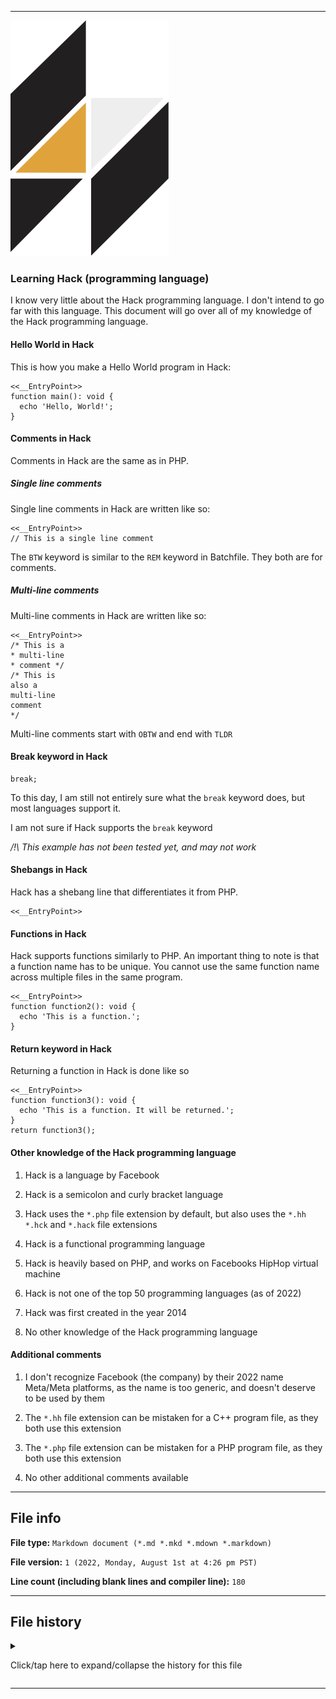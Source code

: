 
***

![/Hack_(programming_language)_logo.svg](/Hack_(programming_language)_logo.svg)

### Learning Hack (programming language)

I know very little about the Hack programming language. I don't intend to go far with this language. This document will go over all of my knowledge of the Hack programming language.

#### Hello World in Hack

This is how you make a Hello World program in Hack:

```hack
<<__EntryPoint>>
function main(): void {
  echo 'Hello, World!';
}
```

#### Comments in Hack

Comments in Hack are the same as in PHP.

##### Single line comments

Single line comments in Hack are written like so:

```hack
<<__EntryPoint>>
// This is a single line comment
```

The `BTW` keyword is similar to the `REM` keyword in Batchfile. They both are for comments.

##### Multi-line comments

Multi-line comments in Hack are written like so:

```hack
<<__EntryPoint>>
/* This is a
* multi-line
* comment */
/* This is 
also a
multi-line
comment
*/
```

Multi-line comments start with `OBTW` and end with `TLDR`

#### Break keyword in Hack

```hack
break;
```

To this day, I am still not entirely sure what the `break` keyword does, but most languages support it.

I am not sure if Hack supports the `break` keyword

_/!\ This example has not been tested yet, and may not work_

#### Shebangs in Hack

Hack has a shebang line that differentiates it from PHP.

```hack
<<__EntryPoint>>
```

#### Functions in Hack

Hack supports functions similarly to PHP. An important thing to note is that a function name has to be unique. You cannot use the same function name across multiple files in the same program.

```hack
<<__EntryPoint>>
function function2(): void {
  echo 'This is a function.';
}
```

#### Return keyword in Hack

Returning a function in Hack is done like so

```hack
<<__EntryPoint>>
function function3(): void {
  echo 'This is a function. It will be returned.';
}
return function3();
```

#### Other knowledge of the Hack programming language

1. Hack is a language by Facebook

2. Hack is a semicolon and curly bracket language

3. Hack uses the `*.php` file extension by default, but also uses the `*.hh` `*.hck` and `*.hack` file extensions

4. Hack is a functional programming language

5. Hack is heavily based on PHP, and works on Facebooks HipHop virtual machine

6. Hack is not one of the top 50 programming languages (as of 2022)

7. Hack was first created in the year 2014

8. No other knowledge of the Hack programming language

#### Additional comments

1. I don't recognize Facebook (the company) by their 2022 name Meta/Meta platforms, as the name is too generic, and doesn't deserve to be used by them

2. The `*.hh` file extension can be mistaken for a C++ program file, as they both use this extension

3. The `*.php` file extension can be mistaken for a PHP program file, as they both use this extension 

4. No other additional comments available

***

## File info

**File type:** `Markdown document (*.md *.mkd *.mdown *.markdown)`

**File version:** `1 (2022, Monday, August 1st at 4:26 pm PST)`

**Line count (including blank lines and compiler line):** `180`

***

## File history

<details><summary><p>Click/tap here to expand/collapse the history for this file</p></summary>

<details><summary><p><b>Version 1 (2022, Monday, August 1st at 4:26 pm PST)</b></p></summary>

> Changes:

> * Started the file

> * Added the `title` section

> * Added the `Hello World in Hack` section

> * Added the `Comments in Hack` section

> > * Added the `Single line comments` subsection

> > * Added the `Multi-line comments` subsection

> * Added the `break keyword in Hack` section

> * Added the `Shebangs in Hack` section

> * Added the `Functions in Hack` section

> * Added the `Return Keyword in Hack` section

> * Added the `other knowledge of the Hack programming language` section

> * Added the `Additional comments` section

> * Added the `file info` section

> * Added the `file history` section

> * No other changes in version 1

</details>

</details>

***
